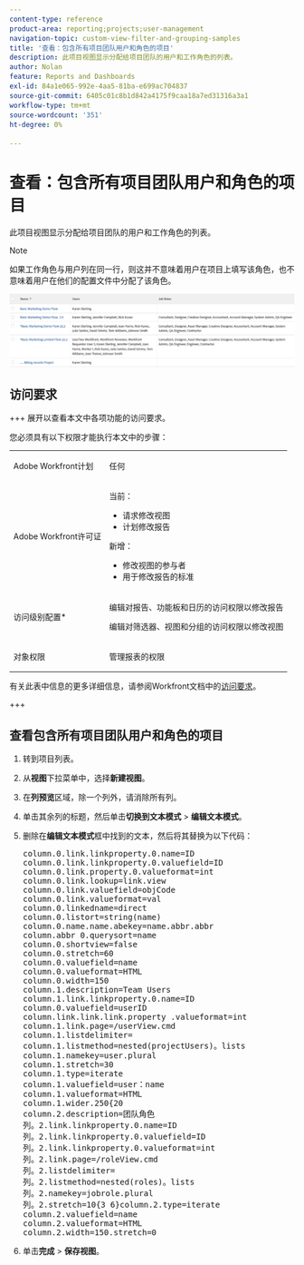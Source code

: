 ```yaml
---
content-type: reference
product-area: reporting;projects;user-management
navigation-topic: custom-view-filter-and-grouping-samples
title: '查看：包含所有项目团队用户和角色的项目'
description: 此项目视图显示分配给项目团队的用户和工作角色的列表。
author: Nolan
feature: Reports and Dashboards
exl-id: 84a1e065-992e-4aa5-81ba-e699ac704837
source-git-commit: 6405c01c8b1d842a4175f9caa18a7ed31316a3a1
workflow-type: tm+mt
source-wordcount: '351'
ht-degree: 0%

---
```


# 查看：包含所有项目团队用户和角色的项目

<!--Audited: 11/2024-->

此项目视图显示分配给项目团队的用户和工作角色的列表。

>[!NOTE]
>
>如果工作角色与用户列在同一行，则这并不意味着用户在项目上填写该角色，也不意味着用户在他们的配置文件中分配了该角色。

![project_custom_view_with_all_users_and_roles_on_the_project_.png](assets/project-custom-view-350x52.png)

## 访问要求

+++ 展开以查看本文中各项功能的访问要求。

您必须具有以下权限才能执行本文中的步骤：

<table style="table-layout:auto"> 
 <col> 
 <col> 
 <tbody> 
  <tr> 
   <td role="rowheader">Adobe Workfront计划</td> 
   <td> <p>任何</p> </td> 
  </tr> 
  <tr> 
   <td role="rowheader">Adobe Workfront许可证</td> 
   <td> <p> 当前： 
   <ul>
   <li>请求修改视图</li> 
   <li>计划修改报告</li>
   </ul>
     </p>
     <p> 新增： 
   <ul>
   <li>修改视图的参与者</li> 
   <li>用于修改报告的标准</li>
   </ul>
     </p>
    </td> 
  </tr> 
  <tr> 
   <td role="rowheader">访问级别配置*</td> 
   <td> <p>编辑对报告、功能板和日历的访问权限以修改报告</p> <p>编辑对筛选器、视图和分组的访问权限以修改视图</p> </td> 
  </tr> 
  <tr> 
   <td role="rowheader">对象权限</td> 
   <td> <p>管理报表的权限</p> </td> 
  </tr> 
 </tbody> 
</table>

有关此表中信息的更多详细信息，请参阅Workfront文档中的[访问要求](/help/quicksilver/administration-and-setup/add-users/access-levels-and-object-permissions/access-level-requirements-in-documentation.md)。

+++

## 查看包含所有项目团队用户和角色的项目

1. 转到项目列表。
1. 从&#x200B;**视图**&#x200B;下拉菜单中，选择&#x200B;**新建视图**。

1. 在&#x200B;**列预览**&#x200B;区域，除一个列外，请消除所有列。
1. 单击其余列的标题，然后单击&#x200B;**切换到文本模式** > **编辑文本模式**。
1. 删除在&#x200B;**编辑文本模式**&#x200B;框中找到的文本，然后将其替换为以下代码：




   <pre>column.0.link.linkproperty.0.name=ID<br>column.0.link.linkproperty.0.valuefield=ID<br>column.0.link.property.0.valueformat=int<br>column.0.link.lookup=link.view<br>column.0.link.valuefield=objCode<br>column.0.link.valueformat=val<br>column.0.linkedname=direct<br>column.0.listort=string(name)<br>column.0.name.name.abekey=name.abbr.abbr<br>column.abbr 0.querysort=name<br>column.0.shortview=false<br>column.0.stretch=60<br>column.0.valuefield=name<br>column.0.valueformat=HTML<br>column.0.width=150<br>column.1.description=Team Users<br>column.1.link.linkproperty.0.name=ID<br>column.0.valuefield=userID<br>column.link.link.link.property .valueformat=int<br>column.1.link.page=/userView.cmd<br>column.1.listdelimiter=<br>column.1.listmethod=nested(projectUsers)。lists<br>column.1.namekey=user.plural<br>column.1.stretch=30<br>column.1.type=iterate<br>column.1.valuefield=user：name<br>column.1.valueformat=HTML<br>column.1.wider.250{20<br>column.2.description=团队角色<br>列。2.link.linkproperty.0.name=ID<br>列。2.link.linkproperty.0.valuefield=ID<br>列。2.link.linkproperty.0.valueformat=int<br>列。2.link.page=/roleView.cmd<br>列。2.listdelimiter=<br>列。2.listmethod=nested(roles)。lists<br>列。2.namekey=jobrole.plural<br>列。2.stretch=10{3 6}column.2.type=iterate<br>column.2.valuefield=name<br>column.2.valueformat=HTML<br>column.2.width=150.stretch=0<br></pre>

1. 单击&#x200B;**完成** > **保存视图**。
